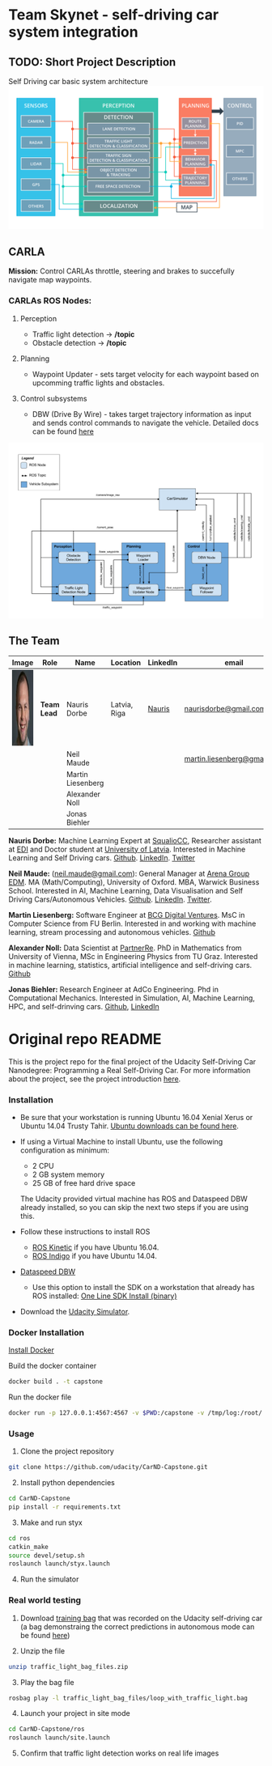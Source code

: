 # Team Skynet - self-driving car system integration

## TODO: Short Project Description

Self Driving car basic system architecture
![general-system-arch](imgs/system_arch.png)

## CARLA

__Mission:__ Control CARLAs throttle, steering and brakes to succefully navigate map waypoints.

### CARLAs ROS Nodes:

1. Perception

    * Traffic light detection -> __/topic__
    * Obstacle detection -> __/topic__

2. Planning

    * Waypoint Updater - sets target velocity for each waypoint based on upcomming traffic lights and obstacles.

3. Control subsystems

    * DBW (Drive By Wire) - takes target trajectory information as input and sends control commands to navigate the vehicle. Detailed docs can be found [here](./controller_docs.md)

![carla-ros-graph-v2](imgs/carla-ros-graph-v2.png)

## The Team

|     Image              |     Role      |      Name      |    Location   | LinkedIn    |     email   |
|------------------------|---------------|----------------|---------------|-------------|-------------|
| <img src="./imgs/nauris_dorbe.jpg" alt="Nauris Dorbe" width="150" height="150"> |__Team Lead__| Nauris Dorbe | Latvia, Riga | [Nauris](https://www.linkedin.com/in/naurisdorbe) | <naurisdorbe@gmail.com> |
| | | Neil Maude |  | | <martin.liesenberg@gmail.com> |
| | | Martin Liesenberg |  | | |
| | | Alexander Noll |  | | |
| | | Jonas Biehler |  | | |

__Nauris Dorbe:__ Machine Learning Expert at [SqualioCC](http://squaliocc.com/en), Researcher assistant at [EDI](http://edi.lv/en/home/) and Doctor student at [University of Latvia](https://www.lu.lv/eng/). Interested in Machine Learning and Self Driving cars. [Github](https://github.com/Naurislv). [LinkedIn](https://www.linkedin.com/in/naurisdorbe). [Twitter](https://twitter.com/NaurisDorbe)

__Neil Maude:__ (<neil.maude@gmail.com>): General Manager at [Arena Group EDM](http://www.arenagroup.net/).  MA (Math/Computing), University of Oxford. MBA, Warwick Business School. Interested in AI, Machine Learning, Data Visualisation and Self Driving Cars/Autonomous Vehicles. [Github](https://github.com/NeilMaude). [LinkedIn](https://www.linkedin.com/in/neilmaude). [Twitter](https://twitter.com/nmaude2006).

__Martin Liesenberg:__ Software Engineer at [BCG Digital Ventures](https://bcgdv.com/). MsC in Computer Science from FU Berlin. Interested in and working with machine learning, stream processing and autonomous vehicles. [Github](https://github.com/mliesenberg)

__Alexander Noll:__ Data Scientist at [PartnerRe](http://partnerre.com/). PhD in Mathematics from University of Vienna, MSc in Engineering Physics from TU Graz. Interested in machine learning, statistics, artificial intelligence and self-driving cars. [Github](https://github.com/NOllAl)

__Jonas Biehler:__ Research Engineer at AdCo Engineering. Phd in Computational Mechanics. Interested in Simulation, AI, Machine Learning, HPC, and self-drinving cars. [Github](https://github.com/jbi35), [LinkedIn](https://www.linkedin.com/in/jonas-biehler-82138a9a/)

# Original repo README

This is the project repo for the final project of the Udacity Self-Driving Car Nanodegree: Programming a Real Self-Driving Car. For more information about the project, see the project introduction [here](https://classroom.udacity.com/nanodegrees/nd013/parts/6047fe34-d93c-4f50-8336-b70ef10cb4b2/modules/e1a23b06-329a-4684-a717-ad476f0d8dff/lessons/462c933d-9f24-42d3-8bdc-a08a5fc866e4/concepts/5ab4b122-83e6-436d-850f-9f4d26627fd9).

### Installation

* Be sure that your workstation is running Ubuntu 16.04 Xenial Xerus or Ubuntu 14.04 Trusty Tahir. [Ubuntu downloads can be found here](https://www.ubuntu.com/download/desktop).
* If using a Virtual Machine to install Ubuntu, use the following configuration as minimum:
  * 2 CPU
  * 2 GB system memory
  * 25 GB of free hard drive space

  The Udacity provided virtual machine has ROS and Dataspeed DBW already installed, so you can skip the next two steps if you are using this.

* Follow these instructions to install ROS
  * [ROS Kinetic](http://wiki.ros.org/kinetic/Installation/Ubuntu) if you have Ubuntu 16.04.
  * [ROS Indigo](http://wiki.ros.org/indigo/Installation/Ubuntu) if you have Ubuntu 14.04.
* [Dataspeed DBW](https://bitbucket.org/DataspeedInc/dbw_mkz_ros)
  * Use this option to install the SDK on a workstation that already has ROS installed: [One Line SDK Install (binary)](https://bitbucket.org/DataspeedInc/dbw_mkz_ros/src/81e63fcc335d7b64139d7482017d6a97b405e250/ROS_SETUP.md?fileviewer=file-view-default)
* Download the [Udacity Simulator](https://github.com/udacity/CarND-Capstone/releases/tag/v1.2).


### Docker Installation
[Install Docker](https://docs.docker.com/engine/installation/)

Build the docker container
```bash
docker build . -t capstone
```

Run the docker file
```bash
docker run -p 127.0.0.1:4567:4567 -v $PWD:/capstone -v /tmp/log:/root/.ros/ --rm -it capstone
```
### Usage

1. Clone the project repository
```bash
git clone https://github.com/udacity/CarND-Capstone.git
```

2. Install python dependencies
```bash
cd CarND-Capstone
pip install -r requirements.txt
```
3. Make and run styx
```bash
cd ros
catkin_make
source devel/setup.sh
roslaunch launch/styx.launch
```
4. Run the simulator

### Real world testing
1. Download [training bag](https://drive.google.com/file/d/0B2_h37bMVw3iYkdJTlRSUlJIamM/view?usp=sharing) that was recorded on the Udacity self-driving car (a bag demonstraing the correct predictions in autonomous mode can be found [here](https://drive.google.com/open?id=0B2_h37bMVw3iT0ZEdlF4N01QbHc))

2. Unzip the file
```bash
unzip traffic_light_bag_files.zip
```
3. Play the bag file
```bash
rosbag play -l traffic_light_bag_files/loop_with_traffic_light.bag
```
4. Launch your project in site mode
```bash
cd CarND-Capstone/ros
roslaunch launch/site.launch
```
5. Confirm that traffic light detection works on real life images
